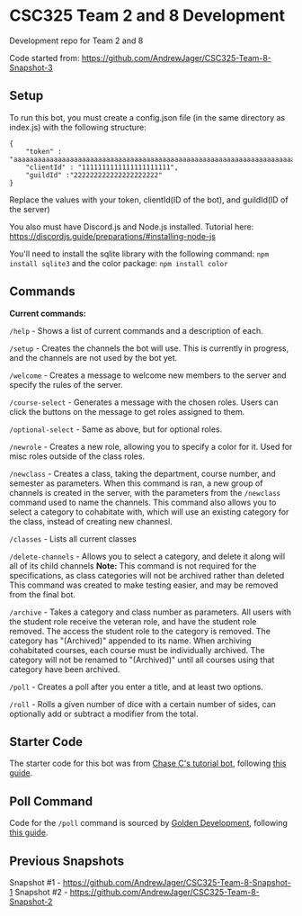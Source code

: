 # CSC325 Team 2 and 8 Development
 Development repo for Team 2 and 8

 Code started from: https://github.com/AndrewJager/CSC325-Team-8-Snapshot-3

## Setup
To run this bot, you must create a config.json file (in the same directory as index.js) with the following structure:

```
{
    "token" : "aaaaaaaaaaaaaaaaaaaaaaaaaaaaaaaaaaaaaaaaaaaaaaaaaaaaaaaaaaaaaaaaaaaaaaaaaaaaaaaaaaaaaaaaaaaaaaaaaaaaaaaaa",
    "clientId" : "1111111111111111111111",
    "guildId" :"222222222222222222222"
}
```

Replace the values with your token, clientId(ID of the bot), and guildId(ID of the server)

You also must have Discord.js and Node.js installed. 
Tutorial here: https://discordjs.guide/preparations/#installing-node-js

You'll need to install the sqlite library with the following command: `npm install sqlite3` and the color package: `npm install color`

## Commands
**Current commands:**

`/help` - Shows a list of current commands and a description of each.

`/setup` - Creates the channels the bot will use. This is currently in progress, and the channels are not used by the bot yet.

`/welcome` - Creates a message to welcome new members to the server and specify the rules of the server.

`/course-select` - Generates a message with the chosen roles. Users can click the buttons on the message to get roles assigned to them.

`/optional-select` - Same as above, but for optional roles.

`/newrole` - Creates a new role, allowing you to specify a color for it. Used for misc roles outside of the class roles.

`/newclass` - Creates a class, taking the department, course number, and semester as parameters. When this command is ran, a new group of channels is created in the server, with the parameters from the `/newclass` command used to name the channels. This command also allows you to select a category to cohabitate with, which will use an existing category for the class, instead of creating new channesl.

`/classes` - Lists all current classes

`/delete-channels` - Allows you to select a category, and delete it along will all of its child channels
**Note:** This command is not required for the specifications, as class categories will not be archived rather than deleted This command was created to make testing easier, and may be removed from the final bot.

`/archive` - Takes a category and class number as parameters. All users with the student role receive the veteran role, and have the student role removed. The access the student role to the category is removed. The category has "(Archived)" appended to its name. When archiving cohabitated courses, each course must be individually archived. The category will not be renamed to "(Archived)" until all courses using that category have been archived.

`/poll` - Creates a poll after you enter a title, and at least two options.

`/roll` - Rolls a given number of dice with a certain number of sides, can optionally add or subtract a modifier from the total.

## Starter Code
The starter code for this bot was from [Chase C's tutorial bot](https://github.com/Meapers0/Tutorial-bot), following [this guide](https://discordjs.guide/).
## Poll Command
Code for the `/poll` command is sourced by [Golden Development](https://sites.google.com/view/golden-development/home), following [this guide](https://www.youtube.com/watch?v=qeO25uNZwOQ).

## Previous Snapshots
Snapshot #1 - https://github.com/AndrewJager/CSC325-Team-8-Snapshot-1
Snapshot #2 - https://github.com/AndrewJager/CSC325-Team-8-Snapshot-2 
